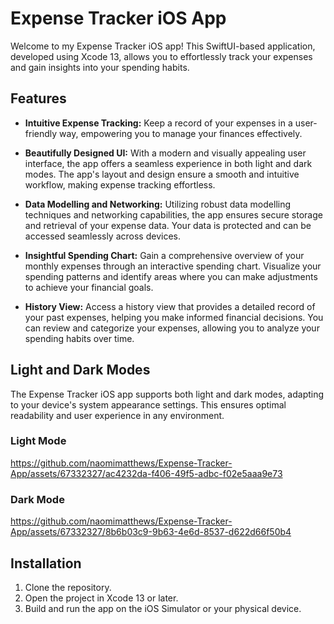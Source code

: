 # Expense Tracker iOS App

Welcome to my Expense Tracker iOS app! This SwiftUI-based application, developed using Xcode 13, allows you to effortlessly track your expenses and gain insights into your spending habits.

## Features

- **Intuitive Expense Tracking:** Keep a record of your expenses in a user-friendly way, empowering you to manage your finances effectively.

- **Beautifully Designed UI:** With a modern and visually appealing user interface, the app offers a seamless experience in both light and dark modes. The app's layout and design ensure a smooth and intuitive workflow, making expense tracking effortless.

- **Data Modelling and Networking:** Utilizing robust data modelling techniques and networking capabilities, the app ensures secure storage and retrieval of your expense data. Your data is protected and can be accessed seamlessly across devices.

- **Insightful Spending Chart:** Gain a comprehensive overview of your monthly expenses through an interactive spending chart. Visualize your spending patterns and identify areas where you can make adjustments to achieve your financial goals.

- **History View:** Access a history view that provides a detailed record of your past expenses, helping you make informed financial decisions. You can review and categorize your expenses, allowing you to analyze your spending habits over time.

## Light and Dark Modes

The Expense Tracker iOS app supports both light and dark modes, adapting to your device's system appearance settings. This ensures optimal readability and user experience in any environment.

### Light Mode



https://github.com/naomimatthews/Expense-Tracker-App/assets/67332327/ac4232da-f406-49f5-adbc-f02e5aaa9e73


### Dark Mode



https://github.com/naomimatthews/Expense-Tracker-App/assets/67332327/8b6b03c9-9b63-4e6d-8537-d622d66f50b4



## Installation

1. Clone the repository.
2. Open the project in Xcode 13 or later.
3. Build and run the app on the iOS Simulator or your physical device.
